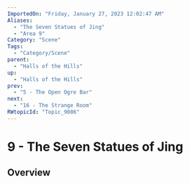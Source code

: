 ```yaml
---
ImportedOn: "Friday, January 27, 2023 12:02:47 AM"
Aliases:
  - "The Seven Statues of Jing"
  - "Area 9"
Category: "Scene"
Tags:
  - "Category/Scene"
parent:
  - "Halls of the Hills"
up:
  - "Halls of the Hills"
prev:
  - "5 - The Open Ogre Bar"
next:
  - "16 - The Strange Room"
RWtopicId: "Topic_9086"
---
```

# 9 - The Seven Statues of Jing
## Overview
